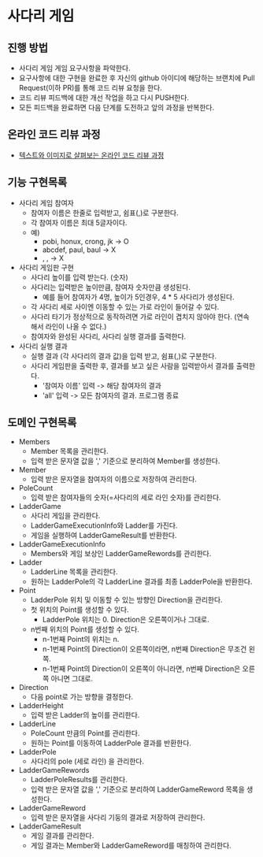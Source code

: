 # 사다리 게임
## 진행 방법
* 사다리 게임 게임 요구사항을 파악한다.
* 요구사항에 대한 구현을 완료한 후 자신의 github 아이디에 해당하는 브랜치에 Pull Request(이하 PR)를 통해 코드 리뷰 요청을 한다.
* 코드 리뷰 피드백에 대한 개선 작업을 하고 다시 PUSH한다.
* 모든 피드백을 완료하면 다음 단계를 도전하고 앞의 과정을 반복한다.

## 온라인 코드 리뷰 과정
* [텍스트와 이미지로 살펴보는 온라인 코드 리뷰 과정](https://github.com/nextstep-step/nextstep-docs/tree/master/codereview)

## 기능 구현목록
* 사다리 게임 참여자
    * 참여자 이름은 한줄로 입력받고, 쉼표(,)로 구분한다.
    * 각 참여자 이름은 최대 5글자이다.
    * 예)
        * pobi, honux, crong, jk -> O
        * abcdef, paul, baul -> X
        * , , -> X 
* 사다리 게임판 구현
    * 사다리 높이를 입력 받는다. (숫자)
    * 사다리는 입력받은 높이만큼, 참여자 숫자만큼 생성된다.
        * 예를 들어 참여자가 4명, 높이가 5인경우, 4 * 5 사다리가 생성된다.
    * 각 사다리 세로 사이엔 이동할 수 있는 가로 라인이 들어갈 수 있다.
    * 사다리 타기가 정상적으로 동작하려면 가로 라인이 겹치지 않아야 한다. (연속해서 라인이 나올 수 없다.)
    * 참여자와 완성된 사다리, 사다리 실행 결과를 출력한다. 
* 사다리 실행 결과
    * 실행 결과 (각 사다리의 결과 값)을 입력 받고, 쉼표(,)로 구분한다.
    * 사다리 게임판을 출력한 후, 결과를 보고 싶은 사람을 입력받아서 결과를 출력한다.
        * '참여자 이름' 입력 -> 해당 참여자의 결과
        * 'all' 입력 -> 모든 참여자의 결과. 프로그램 종료
    
## 도메인 구현목록
* Members
    * Member 목록을 관리한다.
    * 입력 받은 문자열 값을 ',' 기준으로 분리하여 Member를 생성한다.
* Member
    * 입력 받은 문자열을 참여자의 이름으로 저장하여 관리한다.
* PoleCount
    * 입력 받은 참여자들의 숫자(=사다리의 세로 라인 숫자)를 관리한다.
* LadderGame
    * 사다리 게임을 관리한다.
    * LadderGameExecutionInfo와 Ladder를 가진다.
    * 게임을 실행하여 LadderGameResult를 반환한다.
* LadderGameExecutionInfo
    * Members와 게임 보상인 LadderGameRewords를 관리한다.
* Ladder
    * LadderLine 목록을 관리한다.
    * 원하는 LadderPole의 각 LadderLine 결과를 최종 LadderPole을 반환한다.
* Point
    * LadderPole 위치 및 이동할 수 있는 방향인 Direction을 관리한다.
    * 첫 위치의 Point를 생성할 수 있다.
        * LadderPole 위치는 0. Direction은 오른쪽이거나 그대로.
    * n번째 위치의 Point를 생성할 수 있다.
        * n-1번째 Point의 위치는 n.
        * n-1번째 Point의 Direction이 오른쪽이라면, n번째 Direction은 무조건 왼쪽.
        * n-1번째 Point의 Direction이 오른쪽이 아니라면, n번째 Direction은 오른쪽 아니면 그대로.
* Direction
    * 다음 point로 가는 방향을 결정한다.
* LadderHeight
    * 입력 받은 Ladder의 높이를 관리한다.
* LadderLine
    * PoleCount 만큼의 Point를 관리한다.
    * 원하는 Point를 이동하여 LadderPole 결과를 반환한다.
* LadderPole
    * 사다리의 pole (세로 라인) 을 관리한다. 
* LadderGameRewords
    * LadderPoleResults를 관리한다.
    * 입력 받은 문자열 값을 ',' 기준으로 분리하여 LadderGameReword 목록을 생성한다.
* LadderGameReword
    * 입력 받은 문자열을 사다리 기둥의 결과로 저장하여 관리한다.    
* LadderGameResult
    * 게임 결과를 관리한다.
    * 게임 결과는 Member와 LadderGameReword를 매칭하여 관리한다.